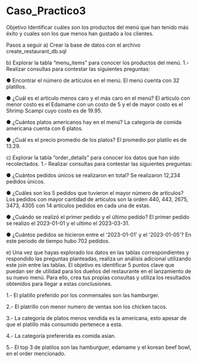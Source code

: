# Caso_Practico3

Objetivo
Identificar cuáles son los productos del menú que han tenido más éxito y cuales son los que
menos han gustado a los clientes.

Pasos a seguir
a) Crear la base de datos con el archivo create_restaurant_db.sql

b) Explorar la tabla “menu_items” para conocer los productos del menú.
1.- Realizar consultas para contestar las siguientes preguntas:

● Encontrar el número de artículos en el menú. El menú cuenta con 32 platillos.

● ¿Cuál es el artículo menos caro y el más caro en el menú? El articulo con menor costo es el Edamame con un costo de 5 y el de mayor costo es el Shrimp Scampi cuyo costo es de 19.95.

● ¿Cuántos platos americanos hay en el menú? La categoría de comida americana cuenta con 6 platos.

● ¿Cuál es el precio promedio de los platos? El promedio por platilo es de 13.29.

c) Explorar la tabla “order_details” para conocer los datos que han sido recolectados.
1.- Realizar consultas para contestar las siguientes preguntas:

● ¿Cuántos pedidos únicos se realizaron en total? Se realizaron 12,234 pedidos únicos.

● ¿Cuáles son los 5 pedidos que tuvieron el mayor número de artículos? Los pedidos con mayor cantidad de artículos son la orden 440, 443, 2675, 3473, 4305 con 14 artículos pedidos en cada una de estas.

● ¿Cuándo se realizó el primer pedido y el último pedido? El primer pedido se realizo el 2023-01-01 y el ultimo el 2023-03-31.

● ¿Cuántos pedidos se hicieron entre el '2023-01-01' y el '2023-01-05'? En este periodo de tiempo hubo 702 pedidos.

e) Una vez que hayas explorado los datos en las tablas correspondientes y respondido las
preguntas planteadas, realiza un análisis adicional utilizando este join entre las tablas. El
objetivo es identificar 5 puntos clave que puedan ser de utilidad para los dueños del
restaurante en el lanzamiento de su nuevo menú. Para ello, crea tus propias consultas y
utiliza los resultados obtenidos para llegar a estas conclusiones.

1.- El platillo preferido por los conmensales son las hamburger.

2.- El platrillo con menor numero de ventas son los chicken tacos.

3.- La categoría de platos menos vendida es la americana, esto apesar de que el platillo más consumido pertenece a esta.

4.- La categoría prefererida es comida asian.

5.- El top 3 de platilos son las hamburguer, edamame y el korean beef bowl, en el order mencionado.

